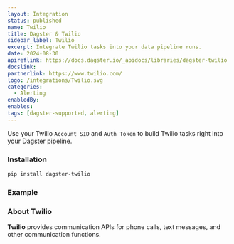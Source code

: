 ```yaml
---
layout: Integration
status: published
name: Twilio
title: Dagster & Twilio
sidebar_label: Twilio
excerpt: Integrate Twilio tasks into your data pipeline runs.
date: 2024-08-30
apireflink: https://docs.dagster.io/_apidocs/libraries/dagster-twilio
docslink:
partnerlink: https://www.twilio.com/
logo: /integrations/Twilio.svg
categories:
  - Alerting
enabledBy:
enables:
tags: [dagster-supported, alerting]
---
```




Use your Twilio `Account SID` and `Auth Token` to build Twilio tasks right into your Dagster pipeline.

### Installation

```bash
pip install dagster-twilio
```

### Example

<CodeExample filePath="integrations/twilio.py" language="python" />

### About Twilio

**Twilio** provides communication APIs for phone calls, text messages, and other communication functions.
